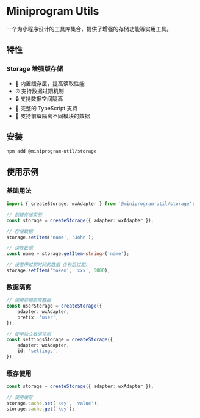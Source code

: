 # Miniprogram Utils

一个为小程序设计的工具库集合，提供了增强的存储功能等实用工具。

## 特性

### Storage 增强版存储

- 🚀 内置缓存层，提高读取性能
- ⏰ 支持数据过期机制
- 🔒 支持数据空间隔离
- 🎯 完整的 TypeScript 支持
- 🎨 支持前缀隔离不同模块的数据

## 安装

```bash
npm add @miniprogram-util/storage
```

## 使用示例

### 基础用法

```typescript
import { createStorage, wxAdapter } from '@miniprogram-util/storage';

// 创建存储实例
const storage = createStorage({ adapter: wxAdapter });

// 存储数据
storage.setItem('name', 'John');

// 读取数据
const name = storage.getItem<string>('name');

// 设置带过期时间的数据（5秒后过期）
storage.setItem('token', 'xxx', 5000);
```

### 数据隔离

```typescript
// 使用前缀隔离数据
const userStorage = createStorage({
    adapter: wxAdapter,
    prefix: 'user',
});

// 使用独立数据空间
const settingsStorage = createStorage({
    adapter: wxAdapter,
    id: 'settings',
});
```

### 缓存使用

```typescript
const storage = createStorage({ adapter: wxAdapter });

// 使用缓存
storage.cache.set('key', 'value');
storage.cache.get('key');
```
